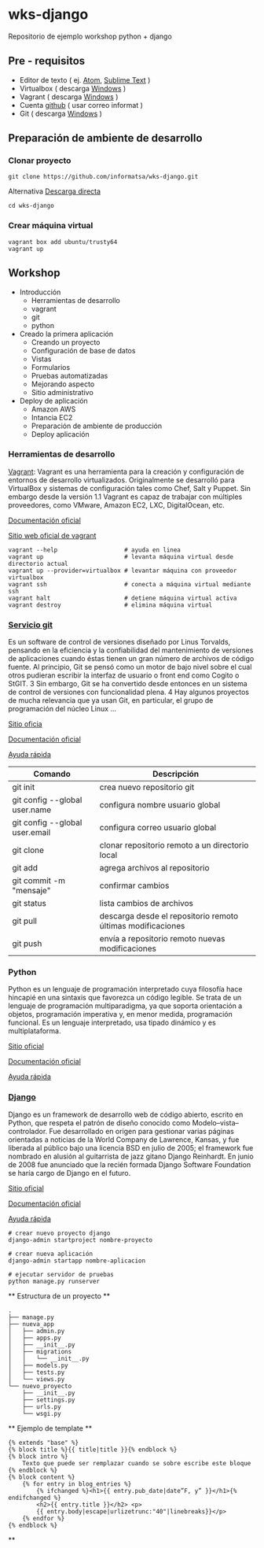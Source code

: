 # wks-django
Repositorio de ejemplo workshop python + django

## Pre - requisitos
- Editor de texto ( ej. [Atom](https://atom.io/), [Sublime Text](https://www.sublimetext.com/) )
- Virtualbox ( descarga [Windows](http://download.virtualbox.org/virtualbox/5.1.28/VirtualBox-5.1.28-117968-Win.exe) )
- Vagrant ( descarga [Windows](https://releases.hashicorp.com/vagrant/2.0.0/vagrant_2.0.0_x86_64.msi?_ga=2.102720643.386209693.1506483624-1650078759.1505860255) )
- Cuenta [github](https://github.com/) ( usar correo informat )
- Git ( descarga [Windows](https://git-scm.com/download/win) )

## Preparación de ambiente de desarrollo
### Clonar proyecto
```
git clone https://github.com/informatsa/wks-django.git
```
Alternativa
[Descarga directa](https://github.com/informatsa/wks-django/archive/master.zip)
```
cd wks-django
```
### Crear máquina virtual
```
vagrant box add ubuntu/trusty64
vagrant up
```
## Workshop
- Introducción
  - Herramientas de desarrollo
  - vagrant
  - git
  - python
- Creado la primera aplicación
  - Creando un proyecto
  - Configuración de base de datos
  - Vistas
  - Formularios
  - Pruebas automatizadas
  - Mejorando aspecto
  - Sitio administrativo
- Deploy de aplicación
  - Amazon AWS
  - Intancia EC2
  - Preparación de ambiente de producción
  - Deploy aplicación
### Herramientas de desarrollo
[Vagrant](https://en.wikipedia.org/wiki/Vagrant_software): Vagrant es una herramienta para la creación y configuración de entornos de desarrollo virtualizados. Originalmente se desarrolló para VirtualBox y sistemas de configuración tales como Chef, Salt y Puppet. Sin embargo desde la versión 1.1 Vagrant es capaz de trabajar con múltiples proveedores, como VMware, Amazon EC2, LXC, DigitalOcean, etc.

[Documentación oficial](https://www.vagrantup.com/docs/)

[Sitio web oficial de vagrant](https://www.vagrantup.com/)

```
vagrant --help                   # ayuda en linea
vagrant up                       # levanta máquina virtual desde directorio actual
vagrant up --provider=virtualbox # levantar máquina con proveedor virtualbox
vagrant ssh                      # conecta a máquina virtual mediante ssh
vagrant halt                     # detiene máquina virtual activa
vagrant destroy                  # elimina máquina virtual
```
### [Servicio git](https://es.wikipedia.org/wiki/Git)

Es un software de control de versiones diseñado por Linus Torvalds, pensando en la eficiencia y la confiabilidad del mantenimiento de versiones de aplicaciones cuando éstas tienen un gran número de archivos de código fuente. Al principio, Git se pensó como un motor de bajo nivel sobre el cual otros pudieran escribir la interfaz de usuario o front end como Cogito o StGIT. 3​ Sin embargo, Git se ha convertido desde entonces en un sistema de control de versiones con funcionalidad plena. 4​ Hay algunos proyectos de mucha relevancia que ya usan Git, en particular, el grupo de programación del núcleo Linux ...

[Sitio oficia](https://git-scm.com/)

[Documentación oficial](https://git-scm.com/doc)

[Ayuda rápida](https://www.atlassian.com/git/tutorials/atlassian-git-cheatsheet)

Comando                                          | Descripción
-------------------------------------------------|---------------------------------------------------------------
git init                                         | crea nuevo repositorio git
git config --global user.name <nombre usuario>   | configura nombre usuario global  
git config --global user.email <correo usuario>  | configura correo usuario global  
git clone <repor>                                | clonar repositorio remoto a un directorio local   
git add                                          | agrega archivos al repositorio
git commit -m "mensaje"                          | confirmar cambios
git status                                       | lista cambios de archivos
git pull                                         | descarga desde el repositorio remoto últimas modificaciones  
git push                                         | envía a repositorio remoto nuevas modificaciones

### Python

Python es un lenguaje de programación interpretado cuya filosofía hace hincapié en una sintaxis que favorezca un código legible.
Se trata de un lenguaje de programación multiparadigma, ya que soporta orientación a objetos, programación imperativa y, en menor medida, programación funcional. Es un lenguaje interpretado, usa tipado dinámico y es multiplataforma.

[Sitio oficial](https://www.python.org/)

[Documentación oficial](https://docs.python.org/3/)

[Ayuda rápida](https://www.cheatography.com/torerohk/cheat-sheets/python-3-espanol/)

### [Django](https://es.wikipedia.org/wiki/Django_(framework))

Django es un framework de desarrollo web de código abierto, escrito en Python, que respeta el patrón de diseño conocido como Modelo–vista–controlador. Fue desarrollado en origen para gestionar varias páginas orientadas a noticias de la World Company de Lawrence, Kansas, y fue liberada al público bajo una licencia BSD en julio de 2005; el framework fue nombrado en alusión al guitarrista de jazz gitano Django Reinhardt. En junio de 2008 fue anunciado que la recién formada Django Software Foundation se haría cargo de Django en el futuro.

[Sitio oficial](https://www.djangoproject.com/)

[Documentación oficial](https://docs.djangoproject.com/en/1.11/)

[Ayuda rápida](http://www.cheat-sheets.org/saved-copy/django_reference_sheet.pdf)

```
# crear nuevo proyecto django
django-admin startproject nombre-proyecto

# crear nueva aplicación
django-admin startapp nombre-aplicacion

# ejecutar servidor de pruebas
python manage.py runserver
```
** Estructura de un proyecto **
```
.
├── manage.py
├── nueva_app
│   ├── admin.py
│   ├── apps.py
│   ├── __init__.py
│   ├── migrations
│   │   └── __init__.py
│   ├── models.py
│   ├── tests.py
│   └── views.py
└── nuevo_proyecto
    ├── __init__.py
    ├── settings.py
    ├── urls.py
    └── wsgi.py
```
** Ejemplo de template **
```
{% extends "base" %}
{% block title %}{{ title|title }}{% endblock %}
{% block intro %}
    Texto que puede ser remplazar cuando se sobre escribe este bloque
{% endblock %}
{% block content %}
    {% for entry in blog_entries %}
        {% ifchanged %}<h1>{{ entry.pub_date|date”F, y” }}</h1>{% endifchanged %}
        <h2>{{ entry.title }}</h2> <p>
        {{ entry.body|escape|urlizetrunc:"40"|linebreaks}}</p>
    {% endfor %}
{% endblock %}
```
**
